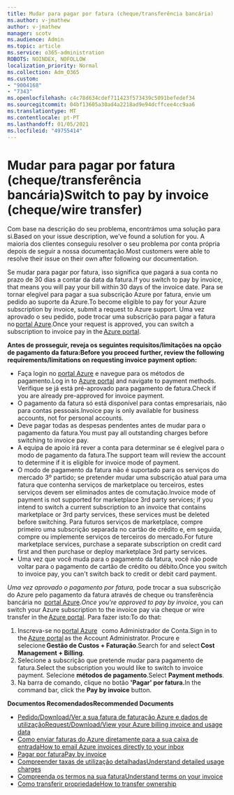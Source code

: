 ```yaml
---
title: Mudar para pagar por fatura (cheque/transferência bancária)
ms.author: v-jmathew
author: v-jmathew
manager: scotv
ms.audience: Admin
ms.topic: article
ms.service: o365-administration
ROBOTS: NOINDEX, NOFOLLOW
localization_priority: Normal
ms.collection: Adm_O365
ms.custom:
- "9004168"
- "7343"
ms.openlocfilehash: c4c78d634cdef711423f573439c5091befedef34
ms.sourcegitcommit: 04bf13605a30ad4a2218ad9e94dcffcee4cc9aa6
ms.translationtype: MT
ms.contentlocale: pt-PT
ms.lasthandoff: 01/05/2021
ms.locfileid: "49755414"
---
```

# <a name="switch-to-pay-by-invoice-chequewire-transfer"></a><span data-ttu-id="369ad-102">Mudar para pagar por fatura (cheque/transferência bancária)</span><span class="sxs-lookup"><span data-stu-id="369ad-102">Switch to pay by invoice (cheque/wire transfer)</span></span>

<span data-ttu-id="369ad-103">Com base na descrição do seu problema, encontrámos uma solução para si.</span><span class="sxs-lookup"><span data-stu-id="369ad-103">Based on your issue description, we’ve found a solution for you.</span></span> <span data-ttu-id="369ad-104">A maioria dos clientes conseguiu resolver o seu problema por conta própria depois de seguir a nossa documentação.</span><span class="sxs-lookup"><span data-stu-id="369ad-104">Most customers were able to resolve their issue on their own after following our documentation.</span></span>

<span data-ttu-id="369ad-105">Se mudar para pagar por fatura, isso significa que pagará a sua conta no prazo de 30 dias a contar da data da fatura.</span><span class="sxs-lookup"><span data-stu-id="369ad-105">If you switch to pay by invoice, that means you will pay your bill within 30 days of the invoice date.</span></span> <span data-ttu-id="369ad-106">Para se tornar elegível para pagar a sua subscrição Azure por fatura, envie um pedido ao suporte da Azure.</span><span class="sxs-lookup"><span data-stu-id="369ad-106">To become eligible to pay for your Azure subscription by invoice, submit a request to Azure support.</span></span> <span data-ttu-id="369ad-107">Uma vez aprovado o seu pedido, pode trocar uma subscrição para pagar a fatura no [portal Azure](https://portal.azure.com/).</span><span class="sxs-lookup"><span data-stu-id="369ad-107">Once your request is approved, you can switch a subscription to invoice pay in the [Azure portal](https://portal.azure.com/).</span></span>

<span data-ttu-id="369ad-108">**Antes de prosseguir, reveja os seguintes requisitos/limitações na opção de pagamento da fatura:**</span><span class="sxs-lookup"><span data-stu-id="369ad-108">**Before you proceed further, review the following requirements/limitations on requesting invoice payment option:**</span></span>

- <span data-ttu-id="369ad-109">Faça login no [portal Azure](https://portal.azure.com/) e navegue para os métodos de pagamento.</span><span class="sxs-lookup"><span data-stu-id="369ad-109">Log in to [Azure portal](https://portal.azure.com/) and navigate to payment methods.</span></span> <span data-ttu-id="369ad-110">Verifique se já está pré-aprovado para pagamento de fatura.</span><span class="sxs-lookup"><span data-stu-id="369ad-110">Check if you are already pre-approved for invoice payment.</span></span>
- <span data-ttu-id="369ad-111">O pagamento da fatura só está disponível para contas empresariais, não para contas pessoais.</span><span class="sxs-lookup"><span data-stu-id="369ad-111">Invoice pay is only available for business accounts, not for personal accounts.</span></span>
- <span data-ttu-id="369ad-112">Deve pagar todas as despesas pendentes antes de mudar para o pagamento da fatura.</span><span class="sxs-lookup"><span data-stu-id="369ad-112">You must pay all outstanding charges before switching to invoice pay.</span></span>
- <span data-ttu-id="369ad-113">A equipa de apoio irá rever a conta para determinar se é elegível para o modo de pagamento da fatura.</span><span class="sxs-lookup"><span data-stu-id="369ad-113">The support team will review the account to determine if it is eligible for invoice mode of payment.</span></span>
- <span data-ttu-id="369ad-114">O modo de pagamento da fatura não é suportado para os serviços do mercado 3º partido; se pretender mudar uma subscrição atual para uma fatura que contenha serviços de marketplace ou terceiros, estes serviços devem ser eliminados antes de comutação.</span><span class="sxs-lookup"><span data-stu-id="369ad-114">Invoice mode of payment is not supported for marketplace 3rd party services; if you intend to switch a current subscription to an invoice that contains marketplace or 3rd party services, these services must be deleted before switching.</span></span> <span data-ttu-id="369ad-115">Para futuros serviços de marketplace, compre primeiro uma subscrição separada no cartão de crédito e, em seguida, compre ou implemente serviços de terceiros do mercado.</span><span class="sxs-lookup"><span data-stu-id="369ad-115">For future marketplace services, purchase a separate subscription on credit card first and then purchase or deploy marketplace 3rd party services.</span></span>
- <span data-ttu-id="369ad-116">Uma vez que você muda para o pagamento da fatura, você não pode voltar para o pagamento de cartão de crédito ou débito.</span><span class="sxs-lookup"><span data-stu-id="369ad-116">Once you switch to invoice pay, you can't switch back to credit or debit card payment.</span></span>

<span data-ttu-id="369ad-117">*Uma vez aprovado o pagamento por fatura,* pode trocar a sua subscrição do Azure pelo pagamento da fatura através de cheque ou transferência bancária no  [portal Azure](https://portal.azure.com/).</span><span class="sxs-lookup"><span data-stu-id="369ad-117">*Once you're approved to pay by invoice*, you can switch your Azure subscription to the invoice pay via cheque or wire transfer in the [Azure portal](https://portal.azure.com/).</span></span>
<span data-ttu-id="369ad-118">Para fazer isto:</span><span class="sxs-lookup"><span data-stu-id="369ad-118">To do that:</span></span>

1. <span data-ttu-id="369ad-119">Inscreva-se no [portal Azure](https://portal.azure.com/)   como Administrador de Conta.</span><span class="sxs-lookup"><span data-stu-id="369ad-119">Sign in to the [Azure portal](https://portal.azure.com/) as the Account Administrator.</span></span> <span data-ttu-id="369ad-120">Procure e selecione **Gestão de Custos + Faturação**.</span><span class="sxs-lookup"><span data-stu-id="369ad-120">Search for and select **Cost Management + Billing**.</span></span>
2. <span data-ttu-id="369ad-121">Selecione a subscrição que pretende mudar para pagamento de fatura.</span><span class="sxs-lookup"><span data-stu-id="369ad-121">Select the subscription you would like to switch to invoice payment.</span></span> <span data-ttu-id="369ad-122">Selecione **métodos de pagamento**.</span><span class="sxs-lookup"><span data-stu-id="369ad-122">Select **Payment methods**.</span></span>
3. <span data-ttu-id="369ad-123">Na barra de comando, clique no botão **'Pagar' por fatura.**</span><span class="sxs-lookup"><span data-stu-id="369ad-123">In the command bar, click the **Pay by invoice** button.</span></span>

<span data-ttu-id="369ad-124">**Documentos Recomendados**</span><span class="sxs-lookup"><span data-stu-id="369ad-124">**Recommended Documents**</span></span>

- [<span data-ttu-id="369ad-125">Pedido/Download/Ver a sua fatura de faturação Azure e dados de utilização</span><span class="sxs-lookup"><span data-stu-id="369ad-125">Request/Download/View your Azure billing invoice and usage data</span></span>](https://docs.microsoft.com/azure/billing/billing-download-azure-invoice-daily-usage-date)
- [<span data-ttu-id="369ad-126">Como enviar faturas do Azure diretamente para a sua caixa de entrada</span><span class="sxs-lookup"><span data-stu-id="369ad-126">How to email Azure invoices directly to your inbox</span></span>](https://docs.microsoft.com/azure/billing/billing-download-azure-invoice-daily-usage-date)
- [<span data-ttu-id="369ad-127">Pagar por fatura</span><span class="sxs-lookup"><span data-stu-id="369ad-127">Pay by invoice</span></span>](https://docs.microsoft.com/azure/billing/billing-how-to-pay-by-invoice)
- [<span data-ttu-id="369ad-128">Compreender taxas de utilização detalhadas</span><span class="sxs-lookup"><span data-stu-id="369ad-128">Understand detailed usage charges</span></span>](https://docs.microsoft.com/azure/billing/billing-understand-your-bill)
- [<span data-ttu-id="369ad-129">Compreenda os termos na sua fatura</span><span class="sxs-lookup"><span data-stu-id="369ad-129">Understand terms on your invoice</span></span>](https://docs.microsoft.com/azure/billing/billing-understand-your-invoice)
- [<span data-ttu-id="369ad-130">Como transferir propriedade</span><span class="sxs-lookup"><span data-stu-id="369ad-130">How to transfer ownership</span></span>](https://docs.microsoft.com/azure/billing/billing-subscription-transfer)
